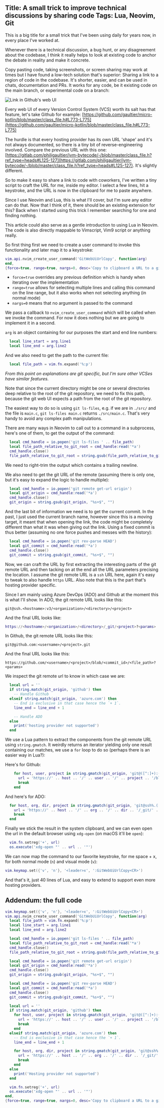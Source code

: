 Title: A small trick to improve technical discussions by sharing code
Tags: Lua, Neovim, Git
---

This is a big title for a small trick that I've been using daily for years now, in every place I've worked at. 

Whenever there is a technical discussion, a bug hunt, or any disagreement about the codebase, I think it really helps to look at existing code to anchor the debate in reality and make it concrete.

Copy pasting code, taking screenshots, or screen sharing may work at times but I have found a low-tech solution that's superior: Sharing a link to a region of code in the codebase. It's shorter, easier, and can be used in chats, documentation and PRs. 
It works for any code, be it existing code on the main branch, or experimental code on a branch:

![Link in Github's web UI](git_web_ui_link.png)

Every web UI of every Version Control System (VCS) worth its salt has that feature, let's take Github for example: [https://github.com/gaultier/micro-kotlin/blob/master/class_file.h#L773-L775](https://github.com/gaultier/micro-kotlin/blob/master/class_file.h#L773-L775)

The hurdle is that every hosting provider has its own URL 'shape' and it's not always documented, so there is a tiny bit of reverse-engineering involved. Compare the previous URL with this one: [https://gitlab.com/philigaultier/jvm-bytecode/-/blob/master/class_file.h?ref_type=heads#L125-127](https://gitlab.com/philigaultier/jvm-bytecode/-/blob/master/class_file.h?ref_type=heads#L125-127). It's slightly different.

So to make it easy to share a link to code with coworkers, I've written a tiny script to craft the URL for me, inside my editor. I select a few lines, hit a keystroke, and the URL is now in the clipboard for me to paste anywhere.

Since I use Neovim and Lua, this is what I'll cover, but I'm sure any editor can do that. Now that I think of it, there should be an existing extension for this? Back when I started using this trick I remember searching for one and finding nothing.

This article could also serve as a gentle introduction to using Lua in Neovim. The code is also directly mappable to Vimscript, Vim9 script or anything really.

So first thing first we need to create a user command to invoke this functionality and later map it to a keystroke:

```lua
vim.api.nvim_create_user_command('GitWebUiUrlCopy', function(arg)
end,
{force=true, range=true, nargs=0, desc='Copy to clipboard a URL to a git webui for the current line'})
```

- `force=true` overrides any previous definition which is handy when iterating over the implementation
- `range=true` allows for selecting multiple lines and calling this command on the line range, but it also works when not selecting anything (in normal mode)
- `nargs=0` means that no argument is passed to the command

We pass a callback to `nvim_create_user_command` which will be called when we invoke the command. For now it does nothing but we are going to implement it in a second.

`arg` is an object containing for our purposes the start and end line numbers:

```lua
  local line_start = arg.line1
  local line_end = arg.line2
```

And we also need to get the path to the current file:

```lua
  local file_path = vim.fn.expand('%:p')
```

*From this point on explanations are git specific, but I'm sure other VCSes have similar features.*

Note that since the current directory might be one or several directories deep relative to the root of the git repository, we need to fix this path, because the git web UI expects a path from the root of the git repository.

The easiest way to do so is using `git ls-files`, e.g. if we are in `./src/` and the file is `main.c`, `git ls-files main.c` returns `./src/main.c`. That's very handy to avoid any complex path manipulations. 

There are many ways in Neovim to call out to a command in a subprocess, here's one of them, to get the output of the command:

```lua
  local cmd_handle = io.popen('git ls-files ' .. file_path)
  local file_path_relative_to_git_root = cmd_handle:read('*a')
  cmd_handle.close()
  file_path_relative_to_git_root = string.gsub(file_path_relative_to_git_root, "%s+$", "")
```

We need to right-trim the output which contains a trailing newline.

We also need to get the git URL of the remote (assuming there is only one, but it's easy to expand the logic to handle multiple):

```lua
  local cmd_handle = io.popen('git remote get-url origin')
  local git_origin = cmd_handle:read('*a')
  cmd_handle.close()
  git_origin = string.gsub(git_origin, "%s+$", "")
```

And the last bit of information we need is to get the current commit.
In the past, I just used the current branch name, however since this is a moving target, it meant that when opening the link, the code might be completely different than what it was when giving out the link. Using a fixed commit is thus better (assuming no one force pushes and messes with the history):

```lua
  local cmd_handle = io.popen('git rev-parse HEAD')
  local git_commit = cmd_handle:read('*a')
  cmd_handle.close()
  git_commit = string.gsub(git_commit, "%s+$", "")
```

Now, we can craft the URL by first extracting the interesting parts of the git remote URL and then tacking on at the end all the URL parameters precising the location.
I assume the git remote URL is a `ssh` URL here, again it's easy to tweak to also handle `https` URL. Also note that this is the part that's hosting provider specific.

Since I am mainly using Azure DevOps (ADO) and Github at the moment this is what I'll show. In ADO, the git remote URL looks like this:

```
git@ssh.<hostname>:v3/<organization>/<directory>/<project>
```

And the final URL looks like:

```lua
https://<hostname>/<organization>/<directory>/_git/<project>?<params>
```

In Github, the git remote URL looks like this:

```
git@github.com:<username>/<project>.git
```

And the final URL looks like this:

```
https://github.com/<username>/<project>/blob/<commit_id>/<file_path>?<params>
```

We inspect the git remote url to know in which case we are:

```lua
  local url = ''
  if string.match(git_origin, 'github') then
    -- Handle Github
  elseif string.match(git_origin, 'azure.com') then
    -- End is exclusive in that case hence the `+ 1`.
    line_end = line_end + 1

    -- Handle ADO
  else
    print('hosting provider not supported')
  end
```

We use a Lua pattern to extract the components from the git remote URL using `string.gmatch`. It weirdly returns an iterator yielding only one result containing our matches, we use a `for` loop to do so (perhaps there is an easier way in Lua?):

Here's for Github:

```lua
    for host, user, project in string.gmatch(git_origin, 'git@([^:]+):([^/]+)/([^/]+)%.git') do
      url = 'https://' .. host .. '/' .. user .. '/' .. project .. '/blob/' .. git_commit .. '/' .. file_path_relative_to_git_root .. '#l' .. line_start .. '-l' .. line_end
      break
    end
```

And here's for ADO:

```lua
  for host, org, dir, project in string.gmatch(git_origin, 'git@ssh%.([^:]+):v3/([^/]+)/([^/]+)/([^\n]+)') do
    url = 'https://' .. host .. '/' .. org .. '/' .. dir .. '/_git/' .. project .. '?lineStartColumn=1&lineStyle=plain&_a=contents&version=GC' .. git_commit .. '&path=' .. file_path_relative_to_git_root .. '&line=' .. line_start .. '&lineEnd=' .. line_end
    break
  end
```

Finally we stick the result in the system clipboard, and we can even open the url in the default browser using `xdg-open` (on macOS it'll be `open`):

```lua
  vim.fn.setreg('+', url)
  os.execute('xdg-open "' .. url .. '"')
```

We can now map the command to our favorite keystroke, for me space + x, for both normal mode (`n`) and visual mode (`v`):

```lua
vim.keymap.set({'v', 'n'}, '<leader>x', ':GitWebUiUrlCopy<CR>')
```

And that's it, just 40 lines of Lua, and easy to extend to support even more hosting providers.


<h2 id="addendum-the-full-code">Addendum: the full code</h2>

```lua
vim.keymap.set({'v', 'n'}, '<leader>x', ':GitWebUiUrlCopy<CR>')
vim.api.nvim_create_user_command('GitWebUiUrlCopy', function(arg)
  local file_path = vim.fn.expand('%:p')
  local line_start = arg.line1
  local line_end = arg.line2

  local cmd_handle = io.popen('git ls-files ' .. file_path)
  local file_path_relative_to_git_root = cmd_handle:read('*a')
  cmd_handle.close()
  file_path_relative_to_git_root = string.gsub(file_path_relative_to_git_root, "%s+$", "")

  local cmd_handle = io.popen('git remote get-url origin')
  local git_origin = cmd_handle:read('*a')
  cmd_handle.close()
  git_origin = string.gsub(git_origin, "%s+$", "")

  local cmd_handle = io.popen('git rev-parse HEAD')
  local git_commit = cmd_handle:read('*a')
  cmd_handle.close()
  git_commit = string.gsub(git_commit, "%s+$", "")

  local url = ''
  if string.match(git_origin, 'github') then
    for host, user, project in string.gmatch(git_origin, 'git@([^:]+):([^/]+)/([^/]+)%.git') do
      url = 'https://' .. host .. '/' .. user .. '/' .. project .. '/blob/' .. git_commit .. '/' .. file_path_relative_to_git_root .. '#L' .. line_start .. '-L' .. line_end
      break
    end
  elseif string.match(git_origin, 'azure.com') then
    -- End is exclusive in that case hence the `+ 1`.
    line_end = line_end + 1

    for host, org, dir, project in string.gmatch(git_origin, 'git@ssh%.([^:]+):v3/([^/]+)/([^/]+)/([^\n]+)') do
      url = 'https://' .. host .. '/' .. org .. '/' .. dir .. '/_git/' .. project .. '?lineStartColumn=1&lineStyle=plain&_a=contents&version=GC' .. git_commit .. '&path=' .. file_path_relative_to_git_root .. '&line=' .. line_start .. '&lineEnd=' .. line_end
      break
    end
  else
    print('Hosting provider not supported')
  end

  vim.fn.setreg('+', url)
  os.execute('xdg-open "' .. url .. '"')
end,
{force=true, range=true, nargs=0, desc='Copy to clipboard a URL to a git webui for the current line'})
```

